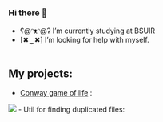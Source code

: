 ### Hi there 👋



- ʕ@ᵔᴥᵔ@ʔ I’m currently studying at BSUIR
- [✖‿✖] I’m looking for help with myself. 
 <br><br>
## My projects:
- [Conway game of life][game] :
 <img src="https://upload.wikimedia.org/wikipedia/commons/f/f2/Game_of_life_animated_glider.gif"/>
- Util for finding duplicated files:

[game]: https://github.com/IvanGrigorik/GameOfLife
